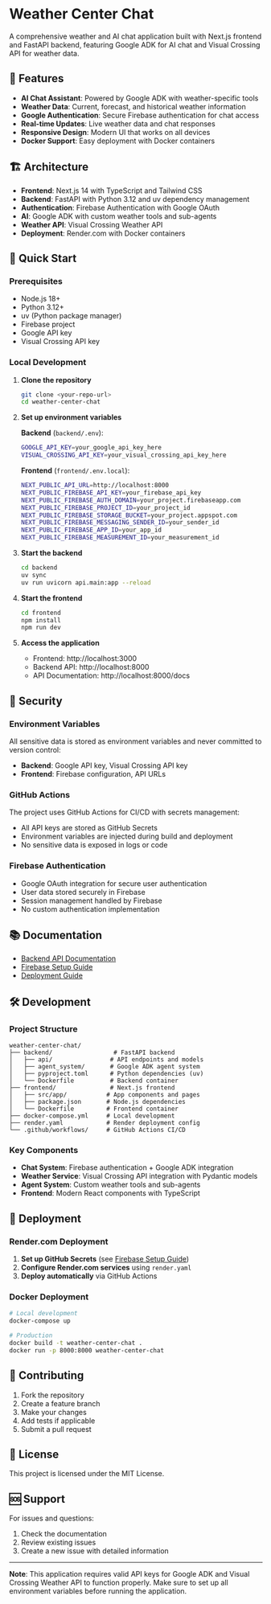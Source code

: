 # Weather Center Chat

A comprehensive weather and AI chat application built with Next.js frontend and FastAPI backend, featuring Google ADK for AI chat and Visual Crossing API for weather data.

## 🌟 Features

- **AI Chat Assistant**: Powered by Google ADK with weather-specific tools
- **Weather Data**: Current, forecast, and historical weather information
- **Google Authentication**: Secure Firebase authentication for chat access
- **Real-time Updates**: Live weather data and chat responses
- **Responsive Design**: Modern UI that works on all devices
- **Docker Support**: Easy deployment with Docker containers

## 🏗️ Architecture

- **Frontend**: Next.js 14 with TypeScript and Tailwind CSS
- **Backend**: FastAPI with Python 3.12 and uv dependency management
- **Authentication**: Firebase Authentication with Google OAuth
- **AI**: Google ADK with custom weather tools and sub-agents
- **Weather API**: Visual Crossing Weather API
- **Deployment**: Render.com with Docker containers

## 🚀 Quick Start

### Prerequisites

- Node.js 18+
- Python 3.12+
- uv (Python package manager)
- Firebase project
- Google API key
- Visual Crossing API key

### Local Development

1. **Clone the repository**
   ```bash
   git clone <your-repo-url>
   cd weather-center-chat
   ```

2. **Set up environment variables**
   
   **Backend** (`backend/.env`):
   ```bash
   GOOGLE_API_KEY=your_google_api_key_here
   VISUAL_CROSSING_API_KEY=your_visual_crossing_api_key_here
   ```
   
   **Frontend** (`frontend/.env.local`):
   ```bash
   NEXT_PUBLIC_API_URL=http://localhost:8000
   NEXT_PUBLIC_FIREBASE_API_KEY=your_firebase_api_key
   NEXT_PUBLIC_FIREBASE_AUTH_DOMAIN=your_project.firebaseapp.com
   NEXT_PUBLIC_FIREBASE_PROJECT_ID=your_project_id
   NEXT_PUBLIC_FIREBASE_STORAGE_BUCKET=your_project.appspot.com
   NEXT_PUBLIC_FIREBASE_MESSAGING_SENDER_ID=your_sender_id
   NEXT_PUBLIC_FIREBASE_APP_ID=your_app_id
   NEXT_PUBLIC_FIREBASE_MEASUREMENT_ID=your_measurement_id
   ```

3. **Start the backend**
   ```bash
   cd backend
   uv sync
   uv run uvicorn api.main:app --reload
   ```

4. **Start the frontend**
   ```bash
   cd frontend
   npm install
   npm run dev
   ```

5. **Access the application**
   - Frontend: http://localhost:3000
   - Backend API: http://localhost:8000
   - API Documentation: http://localhost:8000/docs

## 🔐 Security

### Environment Variables

All sensitive data is stored as environment variables and never committed to version control:

- **Backend**: Google API key, Visual Crossing API key
- **Frontend**: Firebase configuration, API URLs

### GitHub Actions

The project uses GitHub Actions for CI/CD with secrets management:
- All API keys are stored as GitHub Secrets
- Environment variables are injected during build and deployment
- No sensitive data is exposed in logs or code

### Firebase Authentication

- Google OAuth integration for secure user authentication
- User data stored securely in Firebase
- Session management handled by Firebase
- No custom authentication implementation

## 📚 Documentation

- [Backend API Documentation](backend/api/README.md)
- [Firebase Setup Guide](FIREBASE_ENV_SETUP.md)
- [Deployment Guide](DEPLOYMENT.md)

## 🛠️ Development

### Project Structure

```
weather-center-chat/
├── backend/                 # FastAPI backend
│   ├── api/                # API endpoints and models
│   ├── agent_system/       # Google ADK agent system
│   ├── pyproject.toml      # Python dependencies (uv)
│   └── Dockerfile          # Backend container
├── frontend/               # Next.js frontend
│   ├── src/app/           # App components and pages
│   ├── package.json       # Node.js dependencies
│   └── Dockerfile         # Frontend container
├── docker-compose.yml     # Local development
├── render.yaml            # Render deployment config
└── .github/workflows/     # GitHub Actions CI/CD
```

### Key Components

- **Chat System**: Firebase authentication + Google ADK integration
- **Weather Service**: Visual Crossing API integration with Pydantic models
- **Agent System**: Custom weather tools and sub-agents
- **Frontend**: Modern React components with TypeScript

## 🚀 Deployment

### Render.com Deployment

1. **Set up GitHub Secrets** (see [Firebase Setup Guide](FIREBASE_ENV_SETUP.md))
2. **Configure Render.com services** using `render.yaml`
3. **Deploy automatically** via GitHub Actions

### Docker Deployment

```bash
# Local development
docker-compose up

# Production
docker build -t weather-center-chat .
docker run -p 8000:8000 weather-center-chat
```

## 🤝 Contributing

1. Fork the repository
2. Create a feature branch
3. Make your changes
4. Add tests if applicable
5. Submit a pull request

## 📄 License

This project is licensed under the MIT License.

## 🆘 Support

For issues and questions:
1. Check the documentation
2. Review existing issues
3. Create a new issue with detailed information

---

**Note**: This application requires valid API keys for Google ADK and Visual Crossing Weather API to function properly. Make sure to set up all environment variables before running the application.





